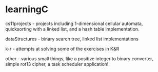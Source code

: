 # learningC    
    
cs11projects - projects including 1-dimensional cellular automata, quicksorting with a linked list, and a hash table implementation.    
    
dataStructures - binary search tree, linked list implementations    
    
k-r - attempts at solving some of the exercises in K&R    
    
other - various small things, like a positive integer to binary converter, simple rot13 cipher, a task scheduler application!. 

